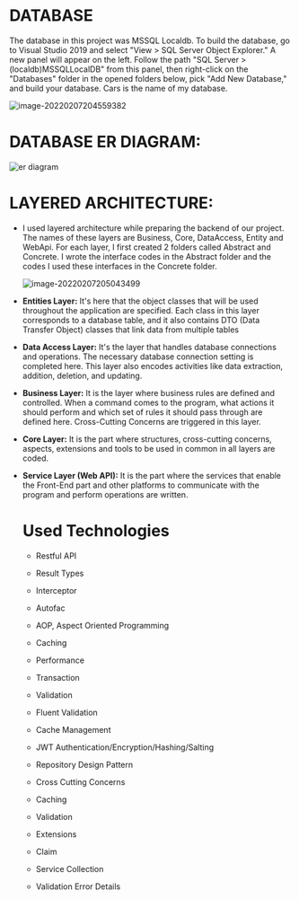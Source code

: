# DATABASE

The database in this project was MSSQL Localdb. To build the database, go to Visual Studio 2019 and select "View > SQL Server Object Explorer." A new panel will appear on the left. Follow the path "SQL Server > (localdb)MSSQLLocalDB" from this panel, then right-click on the "Databases" folder in the opened folders below, pick "Add New Database," and build your database. Cars is the name of my database.

![image-20220207204559382](C:\Users\züleyha\AppData\Roaming\Typora\typora-user-images\image-20220207204559382.png)

# DATABASE ER DIAGRAM:

![er diagram](C:\Users\züleyha\AppData\Roaming\Typora\typora-user-images\image-20220207204806734.png)

# LAYERED ARCHITECTURE:

+ I used layered architecture while preparing the backend of our project. The names of these layers are Business, Core, DataAccess, Entity and WebApi. For each layer, I first created 2 folders called Abstract and Concrete. I wrote the interface codes in the Abstract folder and the codes I used these interfaces in the Concrete folder.

  ![image-20220207205043499](C:\Users\züleyha\AppData\Roaming\Typora\typora-user-images\image-20220207205043499.png)

+ **Entities Layer:** It's here that the object classes that will be used throughout the application are specified. Each class in this layer corresponds to a database table, and it also contains DTO (Data Transfer Object) classes that link data from multiple tables

+ **Data Access Layer:** It's the layer that handles database connections and operations. The necessary database connection setting is completed here. This layer also encodes activities like data extraction, addition, deletion, and updating.

+ **Business Layer:** It is the layer where business rules are defined and controlled. When a command comes to the program, what actions it should perform and which set of rules it should pass through are defined here. Cross-Cutting Concerns are triggered in this layer.

+ **Core Layer:** It is the part where structures, cross-cutting concerns, aspects, extensions and tools to be used in common in all layers are coded.

+ **Service Layer (Web API):** It is the part where the services that enable the Front-End part and other platforms to communicate with the program and perform operations are written.

  # **Used Technologies**

  - Restful     API

  - Result     Types

  - Interceptor

  - Autofac

  - AOP,     Aspect Oriented Programming

  - Caching

  - Performance

  - Transaction

  - Validation

  - Fluent     Validation

  - Cache     Management

  - JWT     Authentication/Encryption/Hashing/Salting

  - Repository     Design Pattern

  - Cross     Cutting Concerns

  - Caching

  - Validation

  - Extensions

  - Claim

  - Service Collection

  -   Validation Error Details

    

    





    

    




